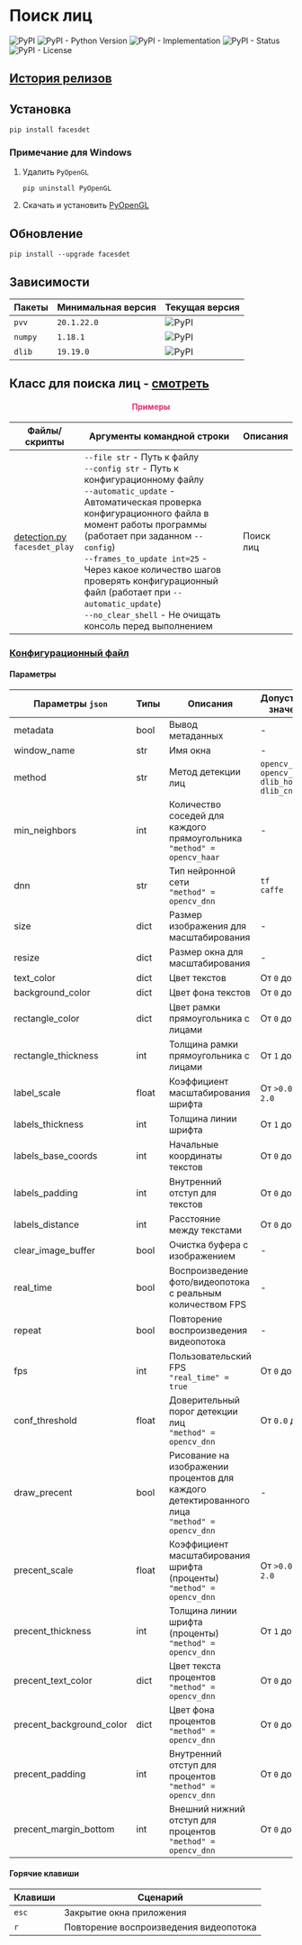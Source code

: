 # Поиск лиц

![PyPI](https://img.shields.io/pypi/v/facesdet)
![PyPI - Python Version](https://img.shields.io/pypi/pyversions/facesdet)
![PyPI - Implementation](https://img.shields.io/pypi/implementation/facesdet)
![PyPI - Status](https://img.shields.io/pypi/status/facesdet)
![PyPI - License](https://img.shields.io/pypi/l/facesdet)

## [История релизов](https://github.com/DmitryRyumin/pkgs/blob/master/facesdet/NOTES.md)

## Установка

```shell script
pip install facesdet
```

### Примечание для Windows

1. Удалить `PyOpenGL`

    ```shell script
    pip uninstall PyOpenGL
    ```

2. Скачать и установить [PyOpenGL](https://www.lfd.uci.edu/~gohlke/pythonlibs/#pyopengl)

## Обновление

```shell script
pip install --upgrade facesdet
```

## Зависимости

| Пакеты | Минимальная версия | Текущая версия |
| ------ | ------------------ | -------------- |
`pvv` | `20.1.22.0` | ![PyPI](https://img.shields.io/pypi/v/pvv) |
`numpy` | `1.18.1` | ![PyPI](https://img.shields.io/pypi/v/numpy) | 
`dlib` | `19.19.0` | ![PyPI](https://img.shields.io/pypi/v/dlib) |

## Класс для поиска лиц - [смотреть](https://github.com/DmitryRyumin/pkgs/blob/master/facesdet/facesdet/detection.py)

<h4 align="center"><span style="color:#EC256F;">Примеры</span></h4>

| Файлы/скрипты | Аргументы командной строки | Описания |
| ------------- | -------------------------- | -------- |
| [detection.py](https://github.com/DmitryRyumin/pkgs/blob/master/facesdet/facesdet/samples/detection.py)<br>`facesdet_play` | `--file str` - Путь к файлу<br>`--config str` - Путь к конфигурационному файлу<br>`--automatic_update` - Автоматическая проверка конфигурационного файла в момент работы программы (работает при заданном `--config`)<br>`--frames_to_update int=25` - Через какое количество шагов проверять конфигурационный файл (работает при `--automatic_update`)<br>`--no_clear_shell` - Не очищать консоль перед выполнением | Поиск лиц |

### [Конфигурационный файл](https://github.com/DmitryRyumin/pkgs/blob/master/facesdet/facesdet/configs/config.json)

#### Параметры

| Параметры `json` | Типы | Описания | Допустимые значения |
| ---------------- | ---  | -------- | ------------------- |
| metadata | bool | Вывод метаданных | - |
| window_name | str | Имя окна | - |
| method | str | Метод детекции лиц | `opencv_haar`<br>`opencv_dnn`<br>`dlib_hog`<br>`dlib_cnn` |
| min_neighbors | int | Количество соседей для каждого прямоугольника<br>`"method" = opencv_haar` | - |
| dnn | str | Тип нейронной сети<br>`"method" = opencv_dnn` | `tf`<br>`caffe` |
| size | dict | Размер изображения для масштабирования | - |
| resize | dict | Размер окна для масштабирования | - |
| text_color | dict | Цвет текстов | От `0` до `255` |
| background_color | dict | Цвет фона текстов | От `0` до `255` |
| rectangle_color | dict | Цвет рамки прямоугольника с лицами | От `0` до `255` |
| rectangle_thickness | int | Толщина рамки прямоугольника с лицами | От `1` до `10` |
| label_scale | float | Коэффициент масштабирования шрифта | От `>0.0` до `2.0` |
| labels_thickness | int | Толщина линии шрифта | От `1` до `4` |
| labels_base_coords | int | Начальные координаты текстов | От `0` до `100` |
| labels_padding | int | Внутренний отступ для текстов | От `0` до `30` |
| labels_distance | int | Расстояние между текстами | От `0` до `50` |
| clear_image_buffer | bool | Очистка буфера с изображением | - |
| real_time | bool | Воспроизведение фото/видеопотока с реальным количеством FPS | - |
| repeat | bool | Повторение воспроизведения видеопотока | - |
| fps | int | Пользовательский FPS<br>`"real_time" = true` | От `0` до `60` |
| conf_threshold | float | Доверительный порог детекции лиц<br>`"method" = opencv_dnn` | От `0.0` до `1.0` |
| draw_precent | bool | Рисование на изображении процентов для каждого детектированного лица<br>`"method" = opencv_dnn` | - |
| precent_scale | float | Коэффициент масштабирования шрифта (проценты)<br>`"method" = opencv_dnn` | От `>0.0` до `2.0` |
| precent_thickness | int | Толщина линии шрифта (проценты)<br>`"method" = opencv_dnn` | От `1` до `4` |
| precent_text_color | dict | Цвет текста процентов<br>`"method" = opencv_dnn` | От `0` до `255` |
| precent_background_color | dict | Цвет фона процентов<br>`"method" = opencv_dnn` | От `0` до `255` |
| precent_padding | int | Внутренний отступ для процентов<br>`"method" = opencv_dnn` | От `0` до `30` |
| precent_margin_bottom | int | Внешний нижний отступ для процентов<br>`"method" = opencv_dnn` | От `0` до `30` |

#### Горячие клавиши

| Клавиши | Сценарий |
| ------- | -------  |
| `esc` | Закрытие окна приложения |
| `r` | Повторение воспроизведения видеопотока |